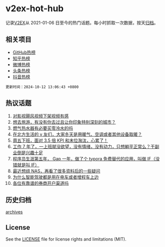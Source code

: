 # v2ex-hot-hub

 记录[V2EX](https://www.v2ex.com/)从 2021-01-06 日至今的热门话题。每小时抓取一次数据，按天[归档](archives)。
 
 ## 相关项目

- [GitHub热榜](https://github.com/it985/github-hot-hub)
- [知乎热榜](https://github.com/it985/zhihu-hot-hub)
- [微博热榜](https://github.com/it985/weibo-hot-hub)
- [头条热榜](https://github.com/it985/toutiao-hot-hub)
- [抖音热榜](https://github.com/it985/douyin-hot-hub)


 `更新时间：2024-10-12 13:06:43 +0800`

## 热议话题

1. [对影视飓风视频下架视频有感](https://www.v2ex.com/t/1079238)
1. [想去旅游，有没有你去过且让你印象特别深刻的城市？](https://www.v2ex.com/t/1079417)
1. [燃气热水器有必要买零冷水的吗](https://www.v2ex.com/t/1079220)
1. [在北方生活的 v 友们，大家冬天是用暖气、空调或者其他设备取暖？](https://www.v2ex.com/t/1079224)
1. [周五下班，面对 3.5 倍 KPI 和末位淘汰，心累了！](https://www.v2ex.com/t/1079375)
1. [工作 7 年了，一上班就没欲望，没有情绪，没有动力，只想躺平正常么？干副业倒是兴趣十足](https://www.v2ex.com/t/1079446)
1. [程序员生涯第五年， Gap 一年，做了个 typora 免费替代的应用，叫做 IF（没错就是叫 IF）](https://www.v2ex.com/t/1079355)
1. [最近想组 NAS，再看了很多资料后的一些疑问](https://www.v2ex.com/t/1079216)
1. [为什么智能驾驶都是用在电车或者增程车上边](https://www.v2ex.com/t/1079199)
1. [各位有靠谱的券商开户渠道吗](https://www.v2ex.com/t/1079244)

## 历史归档

[archives](archives)

## License

See the [LICENSE](LICENSE) file for license rights and limitations (MIT).
